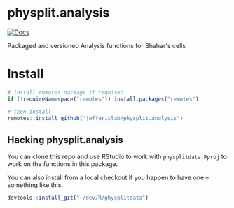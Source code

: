 # physplit.analysis
[![Docs](https://img.shields.io/badge/docs-100%25-brightgreen.svg)](http://jefferislab.github.io/physplit.analysis/reference/)

Packaged and versioned Analysis functions for Shahar's cells

# Install

```r
# install remotes package if required
if (!requireNamespace("remotes")) install.packages("remotes")

# then install
remotes::install_github("jefferislab/physplit.analysis")
```

## Hacking physplit.analysis
You can clone this repo and use RStudio to work with `physplitdata.Rproj` to 
work on the functions in this package.

You can also install from a local checkout if you happen to have one – something 
like this.

```r
devtools::install_git("~/dev/R/physplitdata")
```
